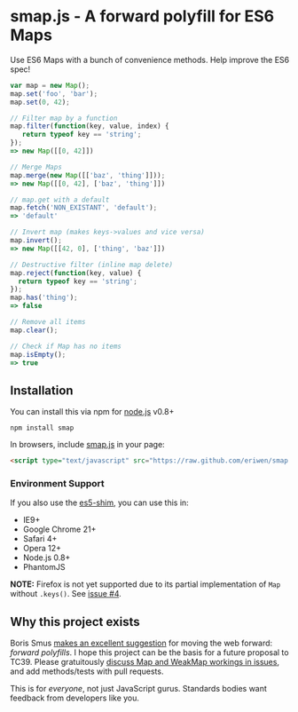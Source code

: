 # smap.js - A forward polyfill for ES6 Maps
Use ES6 Maps with a bunch of convenience methods. Help improve the ES6 spec!

```js
var map = new Map();
map.set('foo', 'bar');
map.set(0, 42);

// Filter map by a function
map.filter(function(key, value, index) {
   return typeof key == 'string';
});
=> new Map([[0, 42]])

// Merge Maps
map.merge(new Map([['baz', 'thing']]));
=> new Map([[0, 42], ['baz', 'thing']])

// map.get with a default
map.fetch('NON_EXISTANT', 'default');
=> 'default'

// Invert map (makes keys->values and vice versa)
map.invert();
=> new Map([[42, 0], ['thing', 'baz']])

// Destructive filter (inline map delete)
map.reject(function(key, value) {
  return typeof key == 'string';
});
map.has('thing');
=> false

// Remove all items
map.clear();

// Check if Map has no items
map.isEmpty();
=> true
```

## Installation
You can install this via npm for [node.js](http://nodejs.org) v0.8+

```shell
npm install smap
```

In browsers, include [smap.js](https://github.com/eriwen/smap.js/downloads) in your page:

```html
<script type="text/javascript" src="https://raw.github.com/eriwen/smap.js/master/smap.js"></script>
```

### Environment Support
If you also use the [es5-shim](https://github.com/kriskowal/es5-shim), you can use this in:

 * IE9+
 * Google Chrome 21+
 * Safari 4+
 * Opera 12+
 * Node.js 0.8+
 * PhantomJS

**NOTE:** Firefox is not yet supported due to its partial implementation of `Map` without `.keys()`. See [issue #4](https://github.com/eriwen/smap.js/issues/4).

## Why this project exists
Boris Smus [makes an excellent suggestion](http://smus.com/how-the-web-should-work/) for moving the web forward: *forward polyfills*.
I hope this project can be the basis for a future proposal to TC39. Please gratuitously [discuss Map and WeakMap workings in issues](https://github.com/eriwen/smap.js/issues), and add methods/tests with pull requests.

This is for *everyone*, not just JavaScript gurus. Standards bodies want feedback from developers like you.
